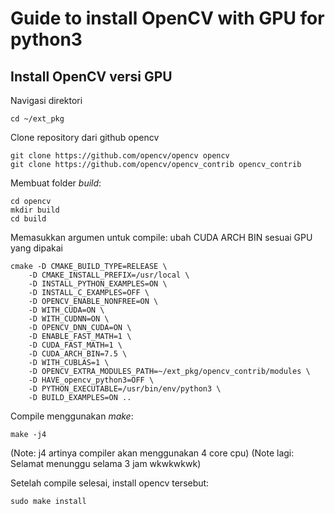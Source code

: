 # Guide to install OpenCV with GPU for python3

## Install OpenCV versi GPU

Navigasi direktori
```
cd ~/ext_pkg
```

Clone repository dari github opencv
```
git clone https://github.com/opencv/opencv opencv
git clone https://github.com/opencv/opencv_contrib opencv_contrib
```

Membuat folder *build*:
```
cd opencv
mkdir build
cd build
```

Memasukkan argumen untuk compile:
ubah CUDA ARCH BIN sesuai GPU yang dipakai
```
cmake -D CMAKE_BUILD_TYPE=RELEASE \
	-D CMAKE_INSTALL_PREFIX=/usr/local \
	-D INSTALL_PYTHON_EXAMPLES=ON \
	-D INSTALL_C_EXAMPLES=OFF \
	-D OPENCV_ENABLE_NONFREE=ON \
	-D WITH_CUDA=ON \
	-D WITH_CUDNN=ON \
	-D OPENCV_DNN_CUDA=ON \
	-D ENABLE_FAST_MATH=1 \
	-D CUDA_FAST_MATH=1 \
	-D CUDA_ARCH_BIN=7.5 \
	-D WITH_CUBLAS=1 \
	-D OPENCV_EXTRA_MODULES_PATH=~/ext_pkg/opencv_contrib/modules \
	-D HAVE_opencv_python3=OFF \
	-D PYTHON_EXECUTABLE=/usr/bin/env/python3 \
	-D BUILD_EXAMPLES=ON ..
```

Compile menggunakan *make*:
```
make -j4
```
(Note: j4 artinya compiler akan menggunakan 4 core cpu)
(Note lagi: Selamat menunggu selama 3 jam wkwkwkwk)

Setelah compile selesai, install opencv tersebut:
```
sudo make install
```

